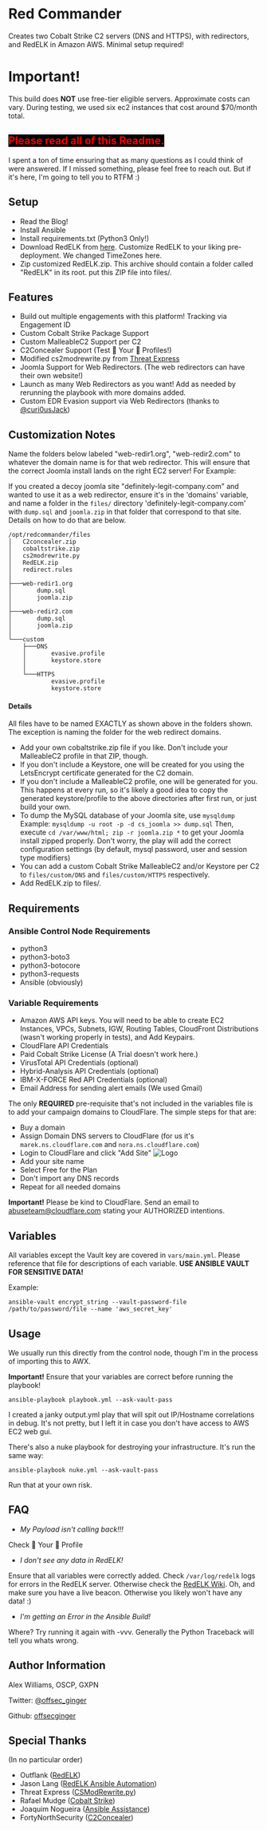 Red Commander
=========

Creates two Cobalt Strike C2 servers (DNS and HTTPS), with redirectors, and RedELK in Amazon AWS. Minimal setup required!

# Important!
This build does **NOT** use free-tier eligible servers. Approximate costs can vary. During testing, we used six ec2 instances that cost around $70/month total.

## <span style="color:red;background-color:black;"> Please read all of this Readme. </span>
I spent a ton of time ensuring that as many questions as I could think of were answered. If I missed something, please feel free to reach out. But if it's here, I'm going to tell you to RTFM :)

Setup
-------------
* Read the Blog!
* Install Ansible
* Install requirements.txt (Python3 Only!)
* Download RedELK from [here](https://github.com/outflanknl/RedELK). Customize RedELK to your liking pre-deployment. We changed TimeZones here.
* Zip customized RedELK.zip. This archive should contain a folder called "RedELK" in its root. put this ZIP file into files/.

Features
--------

* Build out multiple engagements with this platform! Tracking via Engagement ID
* Custom Cobalt Strike Package Support
* Custom MalleableC2 Support per C2
* C2Concealer Support (Test 👏 Your 👏 Profiles!)
* Modified cs2modrewrite.py from [Threat Express](https://github.com/threatexpress/cs2modrewrite)
* Joomla Support for Web Redirectors. (The web redirectors can have their own website!)
* Launch as many Web Redirectors as you want! Add as needed by rerunning the playbook with more domains added.
* Custom EDR Evasion support via Web Redirectors (thanks to [@curi0usJack](https://twitter.com/curi0usJack))

Customization Notes
---
Name the folders below labeled "web-redir1.org", "web-redir2.com" to whatever the domain name is for that web redirector. This will ensure that the correct Joomla install lands on the right EC2 server!
For Example:

If you created a decoy joomla site "definitely-legit-company.com" and wanted to use it as a web redirector, ensure it's in the 'domains' variable, and name a folder in the `files/` directory 'definitely-legit-company.com' with `dump.sql` and `joomla.zip` in that folder that correspond to that site. Details on how to do that are below.

```
/opt/redcommander/files
│   C2concealer.zip
│   cobaltstrike.zip
│   cs2modrewrite.py
│   RedELK.zip
│   redirect.rules
│
├───web-redir1.org
│       dump.sql
│       joomla.zip
│
├───web-redir2.com
│       dump.sql
│       joomla.zip
│
└───custom
    ├───DNS
    │       evasive.profile
    │       keystore.store
    │
    └───HTTPS
            evasive.profile
            keystore.store
```
#### Details
All files have to be named EXACTLY as shown above in the folders shown. The exception is naming the folder for the web redirect domains.
* Add your own cobaltstrike.zip file if you like. Don't include your MalleableC2 profile in that ZIP, though.
* If you don't include a Keystore, one will be created for you using the LetsEncrypt certificate generated for the C2 domain.
* If you don't include a MalleableC2 profile, one will be generated for you. This happens at every run, so it's likely a good idea to copy the generated keystore/profile to the above directories after first run, or just build your own.
* To dump the MySQL database of your Joomla site, use `mysqldump`
 Example: `mysqldump -u root -p -d cs_joomla >> dump.sql`
 Then, execute `cd /var/www/html; zip -r joomla.zip *` to get your Joomla install zipped properly. Don't worry, the play will add the correct configuration settings (by default, mysql password, user and session type modifiers)
* You can add a custom Cobalt Strike MalleableC2 and/or Keystore per C2 to `files/custom/DNS` and `files/custom/HTTPS` respectively.
* Add RedELK.zip to files/.

Requirements
------------

### Ansible Control Node Requirements

* python3
* python3-boto3
* python3-botocore
* python3-requests
* Ansible (obviously)

### Variable Requirements

* Amazon AWS API keys. You will need to be able to create EC2 Instances, VPCs, Subnets, IGW, Routing Tables, CloudFront Distributions (wasn't working properly in tests), and Add Keypairs.
* CloudFlare API Credentials
* Paid Cobalt Strike License (A Trial doesn't work here.)
* VirusTotal API Credentials (optional)
* Hybrid-Analysis API Credentials (optional)
* IBM-X-FORCE Red API Credentials (optional)
* Email Address for sending alert emails (We used Gmail)

The only **REQUIRED** pre-requisite that's not included in the variables file is to add your campaign domains to CloudFlare. The simple steps for that are:

* Buy a domain
* Assign Domain DNS servers to CloudFlare (for us it's `marek.ns.cloudflare.com` and `nora.ns.cloudflare.com`)
* Login to CloudFlare and click "Add Site"
 ![Logo](images/cloudflare_add_site.png)
* Add your site name
* Select Free for the Plan
* Don't import any DNS records
* Repeat for all needed domains

**Important!** Please be kind to CloudFlare. Send an email to [abuseteam@cloudflare.com](abuseteam@cloudflare.com) stating your AUTHORIZED intentions.

Variables
----------
All variables except the Vault key are covered in `vars/main.yml`. Please reference that file for descriptions of each variable. **USE ANSIBLE VAULT FOR SENSITIVE DATA!**

Example:

`ansible-vault encrypt_string --vault-password-file /path/to/password/file --name 'aws_secret_key'`

Usage
----------------
We usually run this directly from the control node, though I'm in the process of importing this to AWX.

**Important!** Ensure that your variables are correct before running the playbook!

`ansible-playbook playbook.yml --ask-vault-pass`

I created a janky output.yml play that will spit out IP/Hostname correlations in debug. It's not pretty, but I left it in case you don't have access to AWS EC2 web gui.

There's also a nuke playbook for destroying your infrastructure. It's run the same way:

`ansible-playbook nuke.yml --ask-vault-pass`

Run that at your own risk.

FAQ
---

- _My Payload isn't calling back!!!_

 Check 👏 Your 👏 Profile

- _I don't see any data in RedELK!_
 
 Ensure that all variables were correctly added. Check `/var/log/redelk` logs for errors in the RedELK server. Otherwise check the [RedELK Wiki](https://github.com/outflanknl/RedELK/wiki). Oh, and make sure you have a live beacon. Otherwise you likely won't have any data! :)

- _I'm getting an Error in the Ansible Build!_

 Where? Try running it again with -vvv. Generally the Python Traceback will tell you whats wrong.

Author Information
------------------
Alex Williams, OSCP, GXPN

Twitter: [@offsec_ginger](https://twitter.com/offsec_ginger)

Github: [offsecginger](https://github.com/offsecginger)

Special Thanks
---
(In no particular order)

- Outflank ([RedELK](https://github.com/outflanknl/RedELK))
- Jason Lang ([RedELK Ansible Automation](https://github.com/curi0usJack/ansible-redelk))
- Threat Express ([CSModRewrite.py](https://github.com/threatexpress/cs2modrewrite))
- Rafael Mudge ([Cobalt Strike](https://twitter.com/armitagehacker))
- Joaquim Nogueira ([Ansible Assistance](https://twitter.com/lkys37en))
- FortyNorthSecurity ([C2Concealer](https://github.com/FortyNorthSecurity/C2concealer))

